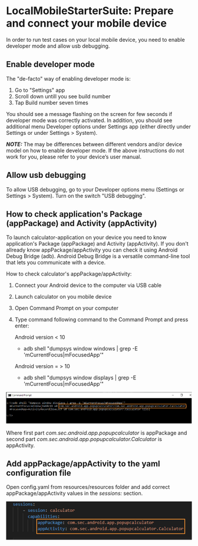 # LocalMobileStarterSuite: Prepare and connect your mobile device

In order to run test cases on your local mobile device, you need to enable developer mode and allow usb debugging.

## Enable developer mode

The "de-facto" way of enabling developer mode is:

1. Go to "Settings" app
2. Scroll down untill you see build number
3. Tap Build number seven times

You should see a message flashing on the screen for few seconds if developer mode was correctly activated. In addition, you should see additional menu Developer options under Settings app (either directly under Settings or under Settings > System).

**_NOTE:_** The may be differences between different vendors and/or device model on how to enable developer mode. If the above instructions do not work for you, please refer to your device’s user manual.

## Allow usb debugging

To allow USB debugging, go to your Developer options menu (Settings or Settings > System). Turn on the switch "USB debugging".

## How to check application's Package (appPackage) and Activity (appActivity)

To launch calculator-application on your device you need to know application's Package (appPackage) and Activity (appActivity).
If you don't allready know appPackage/appActivity you can check it using Android Debug Bridge (adb). Android Debug Bridge is a versatile command-line tool that lets you communicate with a device.

How to check calculator's appPackage/appActivity:
1) Connect your Android device to the computer via USB cable
2) Launch calculator on you mobile device
3) Open Command Prompt on your computer
4) Type command following command to the Command Prompt and press enter:
    
    Android version < 10
    - adb shell "dumpsys window windows | grep -E 'mCurrentFocus|mFocusedApp'"
    
    Android version = > 10
    - adb shell "dumpsys window displays | grep -E 'mCurrentFocus|mFocusedApp'"

![appPackage/appActivity cmd Screen Shot][appPackage-appActivity]

[appPackage-appActivity]: ./images/appPackage_appActivity.png

Where first part _com.sec.android.app.popupcalculator_ is appPackage and second part _com.sec.android.app.popupcalculator.Calculator_ is appActivity.

## Add appPackage/appActivity to the yaml configuration file

Open config.yaml from resources/resources folder and add correct appPackage/appActivity values in the _sessions:_ section.

![yaml appPackage/appActivity Screen Shot][yaml-appPackage-appActivity]

[yaml-appPackage-appActivity]: ./images/yaml_appPackage_appActivity.png